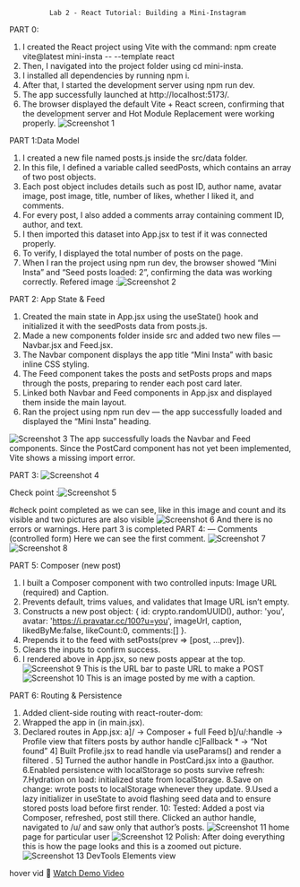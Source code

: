 	          Lab 2 - React Tutorial: Building a Mini-Instagram
PART 0:
1.	I created the React project using Vite with the command:
npm create vite@latest mini-insta -- --template react
2.	Then, I navigated into the project folder using cd mini-insta.
3.	I installed all dependencies by running npm i.
4.	After that, I started the development server using npm run dev.
5.	The app successfully launched at http://localhost:5173/.
6.	The browser displayed the default Vite + React screen, confirming that the development server and Hot Module Replacement were working properly.
![Screenshot 1](public/screenshots/image1.png)
 
PART 1:Data Model
1.	I created a new file named posts.js inside the src/data folder.
2.	In this file, I defined a variable called seedPosts, which contains an array of two post objects.
3.	Each post object includes details such as post ID, author name, avatar image, post image, title, number of likes, whether I liked it, and comments.
4.	For every post, I also added a comments array containing comment ID, author, and text.
5.	I then imported this dataset into App.jsx to test if it was connected properly.
6.	To verify, I displayed the total number of posts on the page.
7.	When I ran the project using npm run dev, the browser showed “Mini Insta” and “Seed posts loaded: 2”, confirming the data was working correctly.
Refered image :![Screenshot 2](public/screenshots/image2.png)
 
PART 2: App State & Feed
1.	Created the main state in App.jsx using the useState() hook and initialized it with the seedPosts data from posts.js.
2.	Made a new components folder inside src and added two new files — Navbar.jsx and Feed.jsx.
3.	The Navbar component displays the app title “Mini Insta” with basic inline CSS styling.
4.	The Feed component takes the posts and setPosts props and maps through the posts, preparing to render each post card later.
5.	Linked both Navbar and Feed components in App.jsx and displayed them inside the main layout.
6.	Ran the project using npm run dev — the app successfully loaded and displayed the “Mini Insta” heading.

 ![Screenshot 3](public/screenshots/image3.png)
The app successfully loads the Navbar and Feed components. Since the PostCard component has not yet been implemented, Vite shows a missing import error.

PART 3: ![Screenshot 4](public/screenshots/image4.png)

                  
Check point :![Screenshot 5](public/screenshots/image5.png)
                
#check point completed as we can see, like in this image and count and its visible and two pictures are also visible 
 ![Screenshot 6](public/screenshots/image6.png)
And there is no errors or warnings. Here part 3 is completed
PART 4: — Comments (controlled form)
Here we can see the first comment.
 ![Screenshot 7](public/screenshots/image7.png)
 ![Screenshot 8](public/screenshots/image8.png)
 
PART 5: Composer (new post)
1.	I built a Composer component with two controlled inputs: Image URL (required) and Caption.
2.	Prevents default, trims values, and validates that Image URL isn’t empty.
3.	Constructs a new post object: { id: crypto.randomUUID(), author: 'you', avatar: 'https://i.pravatar.cc/100?u=you', imageUrl, caption, likedByMe:false, likeCount:0, comments:[] }.
4.	Prepends it to the feed with setPosts(prev => [post, ...prev]).
5.	Clears the inputs to confirm success.
6.	I rendered <Composer setPosts={setPosts} /> above <Feed /> in App.jsx, so new posts appear at the top.
![Screenshot 9](public/screenshots/image9.png)
This is the URL bar to paste URL to make a POST
 ![Screenshot 10](public/screenshots/image10.png)
This is an image posted by me with a caption.


PART 6: Routing & Persistence
1. Added client-side routing with react-router-dom:
2. Wrapped the app in <BrowserRouter> (in main.jsx).
3. Declared routes in App.jsx:
     a]/ → Composer + full Feed
     b]/u/:handle → Profile view that filters posts by author handle
     c]Fallback * → “Not found”
4] Built Profile.jsx to read handle via useParams() and render a filtered <Feed />.
5] Turned the author handle in PostCard.jsx into a <Link to={/u/${post.author}}>@author</Link>.
6.Enabled persistence with localStorage so posts survive refresh:
7.Hydration on load: initialized state from localStorage.
8.Save on change: wrote posts to localStorage whenever they update.
9.Used a lazy initializer in useState to avoid flashing seed data and to ensure stored posts load before first render.
10: Tested:
		Added a post via Composer, refreshed, post still there.
		Clicked an author handle, navigated to /u/<handle> and saw only that author’s posts.
 ![Screenshot 11](public/screenshots/image11.png)
home page for particular user
 ![Screenshot 12](public/screenshots/image12.png)
Polish: After doing everything this is how the page looks and this is a zoomed out picture.
 ![Screenshot 13](public/screenshots/image13.png)
DevTools Elements view

hover vid
🎥 [Watch Demo Video](https://github.com/your-username/mini-insta/blob/main/public/screenshots/hover.mp4?raw=true)





 
 

